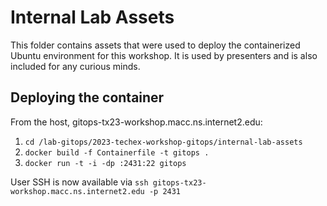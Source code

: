 # Internal Lab Assets

This folder contains assets that were used to deploy the containerized Ubuntu environment for this workshop. It is used by presenters and is also included for any curious minds.

## Deploying the container

From the host, gitops-tx23-workshop.macc.ns.internet2.edu:

1. `cd /lab-gitops/2023-techex-workshop-gitops/internal-lab-assets`
2. `docker build -f Containerfile -t gitops .`
3. `docker run -t -i -dp :2431:22 gitops`

User SSH is now available via `ssh gitops-tx23-workshop.macc.ns.internet2.edu -p 2431`
